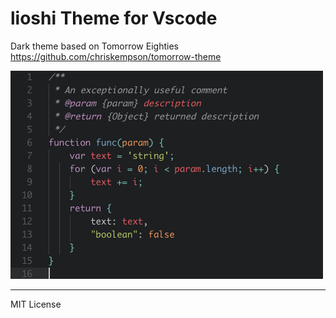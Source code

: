 # lioshi Theme for Vscode

Dark theme based on Tomorrow Eighties https://github.com/chriskempson/tomorrow-theme

![](https://raw.githubusercontent.com/lioshi/vscode-lioshi-theme/master/images/lioshi-theme_preview.png)

---

MIT License

    